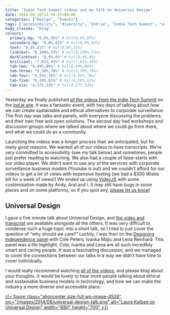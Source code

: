 ```yaml
---
title: "Indie Tech Summit videos and my talk on Universal Design"
date: 2014-08-26T11:59:37+00:00
categories: ["Design", "Events"]
tags: ["accessibility", "diversity", "Ind.ie", "Indie Tech Summit", "universal design", "video"]
body_classes: "blog"
colours:
  primary-bg: "0,0%,95%" # hsl(0,0%,95%)
  secondary-bg: "0,0%,82%" # hsl(0,0%,82%)
  text: "0,0%,21%" # hsl(0,0%,21%)
  linktext: "0,100%,33%" # hsl(0,100%,33%)
  darklinktext: "0,0%,0%" # hsl(0,0%,0%)
  brilliant: "7,81%,49%" # hsl(7,81%,49%)
  tab-two: "6,44%,86%" # hsl(6,44%,86%)
  tab-three: "5,50%,78%" # hsl(5,50%,78%)
  tab-four: "5,55%,70%" # hsl(5,55%,70%)
  tab-five: "6,59%,62%" # hsl(6,59%,62%)
  tab-six: "4,57%,53%" # hsl(4,57%,53%)
---
```


Yesterday we finally published [all the videos from the Indie Tech Summit](https://ind.ie/summit/videos) on the [ind.ie site](https://ind.ie/). It was a fantastic event, with two days of talking about how we can create sustainable and ethical alternatives to corporate surveillance. The first day was talks and panels, with everyone discussing the problems and their own free and open solutions. The second day had workshops and discussion groups where we talked about where we could go from there, and what we could do as a community.

Launching the videos was a longer process than we anticipated, but for many good reasons. We wanted all of our videos to have transcripts. We’re very committed to accessibility (see my talk below) and sometimes, people just prefer reading to watching. We also had a couple of false-starts with our video player. We didn’t want to use any of the services with corporate surveillance business models (Youtube is out) and we couldn’t afford for our videos to get a lot of views with expensive hosting (we had a $300 Wistia bill for a week of views!) We ended up using [VideoJS](http://www.videojs.com/) with some customisation made by Andy, Aral and I. It may still have bugs in some places and on some platforms, so if you spot any, [please let us know](mailto:hello@ind.ie)!

## Universal Design

I gave a five minute talk about Universal Design, and [the video and transcript](https://ind.ie/summit/videos/laura-kalbag/) are available alongside all the others. It was very difficult to condense such a huge topic into a short talk, so I tried to just cover the question of “why should we care?” Luckily, I was then on the [Designing Independence panel](https://ind.ie/summit/videos/designing-independence-panel/) with Cole Peters, Ivanka Majic and Lena Reinhard. This panel was a life highlight. Cole, Ivanka and Lena are all such incredibly smart and caring people. It was a fascinating discussion, and we managed to cover the connections between our talks in a way we didn’t have time to cover individually.

I would really recommend watching [all of the videos](https://ind.ie/summit/videos/), and please blog about your thoughts. It would be lovely to hear more people talking about ethical and sustainable business models in technology, and how we can make the industry a more diverse and accessible place.

[{{< figure class="aligncenter size-full wp-image-4526" src="/images/2014/08/universal-design-talk.png" alt="Laura Kalbag on Universal Design" width="680" height="700" >}}](https://ind.ie/summit/videos/laura-kalbag/)

	